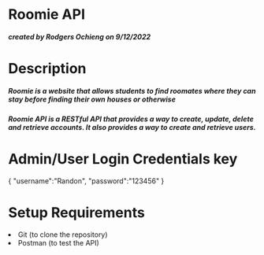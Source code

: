 <h1>Roomie API</h1>
<h5>created by Rodgers Ochieng on 9/12/2022<h5>

<h1>Description</h1>
<h5>Roomie is a website that allows students to find roomates where they can stay before finding their own houses or otherwise
</h5>
<h5>Roomie API is a RESTful API that provides a way to create, update, delete and retrieve accounts. It also provides a way to create and retrieve users.</h5>

<h1>Admin/User Login Credentials key</h1>
{
  "username":"Randon",
  "password":"123456"
}
<h1>Setup Requirements</h1>
<li> Git (to clone the repository)</li>
<li>Postman (to test the API)</li>
